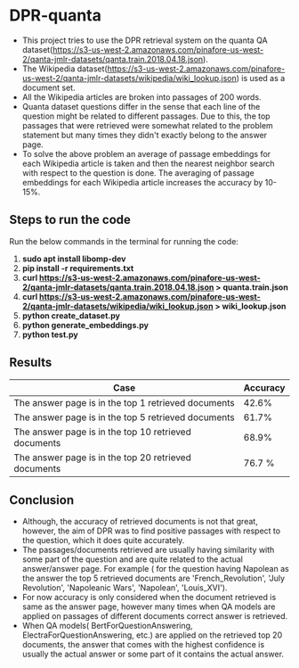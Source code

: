 # DPR-quanta
- This project tries to use the DPR retrieval system on the quanta QA dataset(https://s3-us-west-2.amazonaws.com/pinafore-us-west-2/qanta-jmlr-datasets/qanta.train.2018.04.18.json). 
- The Wikipedia dataset(https://s3-us-west-2.amazonaws.com/pinafore-us-west-2/qanta-jmlr-datasets/wikipedia/wiki_lookup.json) is used as a document set.
- All the Wikipedia articles are broken into passages of 200 words.
- Quanta dataset questions differ in the sense that each line of the question might be related to different passages. Due to this, the top passages that were retrieved were somewhat related to the problem statement but many times they didn't exactly belong to the answer page. 
- To solve the above problem an average of passage embeddings for each Wikipedia article is taken and then the nearest neighbor search with respect to the question is done. The averaging of passage embeddings for each Wikipedia article increases the accuracy by 10-15%.

## Steps to run the code

Run the below commands in the terminal for running the code:
1. **sudo apt install libomp-dev**
2. **pip install -r requirements.txt**
3. **curl https://s3-us-west-2.amazonaws.com/pinafore-us-west-2/qanta-jmlr-datasets/qanta.train.2018.04.18.json > quanta.train.json**
4. **curl https://s3-us-west-2.amazonaws.com/pinafore-us-west-2/qanta-jmlr-datasets/wikipedia/wiki_lookup.json > wiki_lookup.json**
5. **python create_dataset.py**
6. **python generate_embeddings.py**
7. **python test.py**

## Results

| Case | Accuracy |
| ------------------ | -------------------- |
| The answer page is in the top 1 retrieved documents | 42.6% |
| The answer page is in the top 5 retrieved documents | 61.7% |
| The answer page is in the top 10 retrieved documents | 68.9% |
| The answer page is in the top 20 retrieved documents | 76.7 %|

## Conclusion
- Although, the accuracy of retrieved documents is not that great, however, the aim of DPR was to find positive passages with respect to the question, which it does quite accurately.
- The passages/documents retrieved are usually having similarity with some part of the question and are quite related to the actual answer/answer page.  For example ( for the question having Napolean as the answer the top 5 retrieved documents are 'French_Revolution', 'July Revolution', 'Napoleanic Wars', 'Napolean', 'Louis_XVI').
- For now accuracy is only considered when the document retrieved is same as the answer page, however many times when QA models are applied on passages of different documents correct answer is retrieved.
- When QA models( BertForQuestionAnswering, ElectraForQuestionAnswering, etc.) are applied on the retrieved top 20 documents, the answer that comes with the highest confidence is usually the actual answer or some part of it contains the actual answer.





